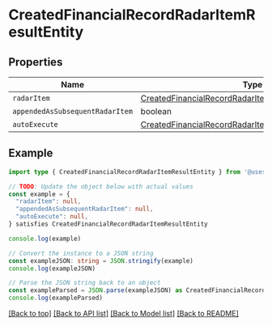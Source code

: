 
# CreatedFinancialRecordRadarItemResultEntity


## Properties

Name | Type
------------ | -------------
`radarItem` | [CreatedFinancialRecordRadarItemResultEntityRadarItem](CreatedFinancialRecordRadarItemResultEntityRadarItem.md)
`appendedAsSubsequentRadarItem` | boolean
`autoExecute` | [CreatedFinancialRecordRadarItemResultEntityAutoExecute](CreatedFinancialRecordRadarItemResultEntityAutoExecute.md)

## Example

```typescript
import type { CreatedFinancialRecordRadarItemResultEntity } from '@usesofia/pegasus-core-api-sdk'

// TODO: Update the object below with actual values
const example = {
  "radarItem": null,
  "appendedAsSubsequentRadarItem": null,
  "autoExecute": null,
} satisfies CreatedFinancialRecordRadarItemResultEntity

console.log(example)

// Convert the instance to a JSON string
const exampleJSON: string = JSON.stringify(example)
console.log(exampleJSON)

// Parse the JSON string back to an object
const exampleParsed = JSON.parse(exampleJSON) as CreatedFinancialRecordRadarItemResultEntity
console.log(exampleParsed)
```

[[Back to top]](#) [[Back to API list]](../README.md#api-endpoints) [[Back to Model list]](../README.md#models) [[Back to README]](../README.md)


